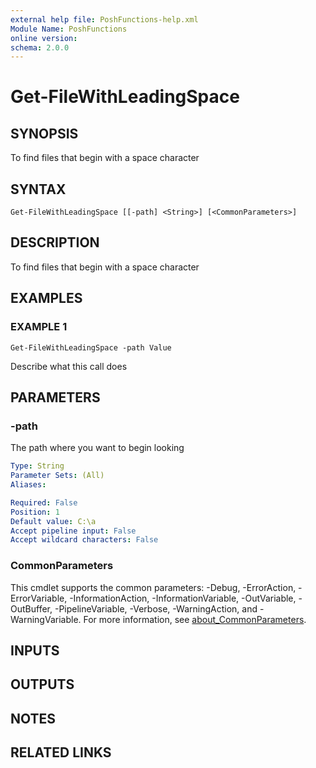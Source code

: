 ```yaml
---
external help file: PoshFunctions-help.xml
Module Name: PoshFunctions
online version:
schema: 2.0.0
---
```


# Get-FileWithLeadingSpace

## SYNOPSIS
To find files that begin with a space character

## SYNTAX

```
Get-FileWithLeadingSpace [[-path] <String>] [<CommonParameters>]
```

## DESCRIPTION
To find files that begin with a space character

## EXAMPLES

### EXAMPLE 1
```
Get-FileWithLeadingSpace -path Value
```

Describe what this call does

## PARAMETERS

### -path
The path where you want to begin looking

```yaml
Type: String
Parameter Sets: (All)
Aliases:

Required: False
Position: 1
Default value: C:\a
Accept pipeline input: False
Accept wildcard characters: False
```

### CommonParameters
This cmdlet supports the common parameters: -Debug, -ErrorAction, -ErrorVariable, -InformationAction, -InformationVariable, -OutVariable, -OutBuffer, -PipelineVariable, -Verbose, -WarningAction, and -WarningVariable. For more information, see [about_CommonParameters](http://go.microsoft.com/fwlink/?LinkID=113216).

## INPUTS

## OUTPUTS

## NOTES

## RELATED LINKS
